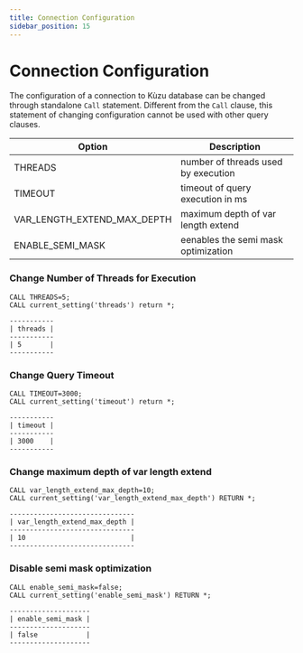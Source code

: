 ```yaml
---
title: Connection Configuration
sidebar_position: 15
---
```


# Connection Configuration

The configuration of a connection to Kùzu database can be changed through standalone `Call` statement. Different from the `Call` clause, this statement of changing configuration cannot be used with other query clauses.

| Option | Description |
| ----------- | --------------- |
| THREADS | number of threads used by execution |
| TIMEOUT | timeout of query execution in ms | 
| VAR_LENGTH_EXTEND_MAX_DEPTH | maximum depth of var length extend |
| ENABLE_SEMI_MASK | eenables the semi mask optimization |

### Change Number of Threads for Execution

```
CALL THREADS=5;
CALL current_setting('threads') return *;

-----------
| threads |
-----------
| 5       |
-----------
```


### Change Query Timeout

```
CALL TIMEOUT=3000;
CALL current_setting('timeout') return *;

-----------
| timeout |
-----------
| 3000    |
-----------
```

### Change maximum depth of var length extend

```
CALL var_length_extend_max_depth=10;
CALL current_setting('var_length_extend_max_depth') RETURN *;

-------------------------------
| var_length_extend_max_depth |
-------------------------------
| 10                          |
-------------------------------
```

### Disable semi mask optimization

```
CALL enable_semi_mask=false;
CALL current_setting('enable_semi_mask') RETURN *;

--------------------
| enable_semi_mask |
--------------------
| false            |
--------------------
```
